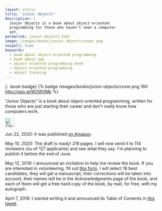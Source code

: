 ```yaml
---
layout: static
title: "Junior Objects"
description: |
  Junior Objects is a book about object-oriented
  programming for those who haven't seen a computer
  yet.
permalink: junior-objects.html
image: /images/books/junior-objects/cover.png
nospell: true
keywords:
  - book about object-oriented programming
  - book about oop
  - object-oriented programming book
  - object-oriented programming
  - object thinking
---
```


{: .book-badge}
{% badge /images/books/junior-objects/cover.png 160 http://goo.gl/W2WVMk %}

"Junior Objects" is a book about object-oriented programming, written
for those who are just starting their career and don't really
know how computers work.

<a href="https://amzn.to/3hO82ch"><img src='/images/books/amazon-buy-button.png' style='height:30px' alt='Click to buy'/></a>

<!--more-->

Jun 22, 2020:
It was published [on Amazon](https://www.amazon.com/dp/B08BDWYNWM).

May 10, 2020:
The draft is ready! 218 pages. I will now send it to
114 reviewers (ou of 127 applicants) and see what they say. I'm planning
to publish it before the end of June.

May 12, 2019:
I announced an invitation to help me review the book. If you are
interested in volunteering, fill out
[this form](https://docs.google.com/forms/d/17chSctRwT4TFaVsQjC-66sl0pAx5i3_Xnwfhq-q-psQ).
I will select 16 best candidates, they will get a manuscript, their
corrections will be taken into account, their names will be in the
Acknowledgments page of the book, and each of them will get a free hard copy
of the book, by mail, for free, with my autograph.

April 7, 2019:
I started writing it and announced its Table of Contents in
[this tweet](https://twitter.com/yegor256/status/1114898095769358336).
